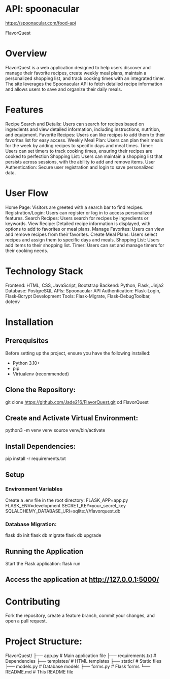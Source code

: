 # API: spoonacular

https://spoonacular.com/food-api

FlavorQuest

# Overview

FlavorQuest is a web application designed to help users discover and manage their favorite recipes, create weekly meal plans, maintain a personalized shopping list, and track cooking times with an integrated timer. The site leverages the Spoonacular API to fetch detailed recipe information and allows users to save and organize their daily meals.

# Features

Recipe Search and Details: Users can search for recipes based on ingredients and view detailed information, including instructions, nutrition, and equipment.
Favorite Recipes: Users can like recipes to add them to their favorites list for easy access.
Weekly Meal Plan: Users can plan their meals for the week by adding recipes to specific days and meal times.
Timer: Users can set timers to track cooking times, ensuring their recipes are cooked to perfection
Shopping List: Users can maintain a shopping list that persists across sessions, with the ability to add and remove items.
User Authentication: Secure user registration and login to save personalized data.

# User Flow

Home Page: Visitors are greeted with a search bar to find recipes.
Registration/Login: Users can register or log in to access personalized features.
Search Recipes: Users search for recipes by ingredients or keywords.
View Recipe: Detailed recipe information is displayed, with options to add to favorites or meal plans.
Manage Favorites: Users can view and remove recipes from their favorites.
Create Meal Plans: Users select recipes and assign them to specific days and meals.
Shopping List: Users add items to their shopping list.
Timer: Users can set and manage timers for their cooking needs.

# Technology Stack

Frontend: HTML, CSS, JavaScript, Bootstrap
Backend: Python, Flask, Jinja2
Database: PostgreSQL
APIs: Spoonacular API
Authentication: Flask-Login, Flask-Bcrypt
Development Tools: Flask-Migrate, Flask-DebugToolbar, dotenv

# Installation

## Prerequisites

Before setting up the project, ensure you have the following installed:

- Python 3.10+
- pip
- Virtualenv (recommended)

## Clone the Repository:

git clone https://github.com/Jade216/FlavorQuest.git
cd FlavorQuest

## Create and Activate Virtual Environment:

python3 -m venv venv
source venv/bin/activate

## Install Dependencies:

pip install -r requirements.txt

## Setup

### Environment Variables

Create a .env file in the root directory:
FLASK_APP=app.py
FLASK_ENV=development
SECRET_KEY=your_secret_key
SQLALCHEMY_DATABASE_URI=sqlite:///flavorquest.db

### Database Migration:

flask db init
flask db migrate
flask db upgrade

## Running the Application

Start the Flask application:
flask run

## Access the application at http://127.0.0.1:5000/

# Contributing

Fork the repository, create a feature branch, commit your changes, and open a pull request.

# Project Structure:

FlavorQuest/
├── app.py # Main application file
├── requirements.txt # Dependencies
├── templates/ # HTML templates
├── static/ # Static files
├── models.py # Database models
├── forms.py # Flask forms
└── README.md # This README file
